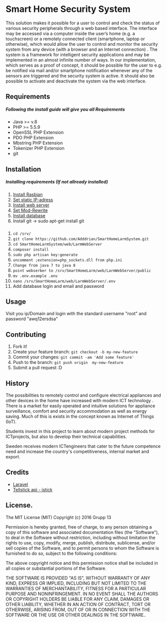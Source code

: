 # Smart Home Security System

This solution makes it possible for a user to control and check the status of various
security peripherals through a web based interface. The interface may be accessed via
a computer inside the user’s home (e.g. a touchscreen) or a remotely connected client
(smartphone, laptop or otherwise), which would allow the user to control and monitor
the security system from any device (with a browser and an Internet connection) .
The system is a framework for intelligent security applications and may be
implemented in an almost infinite number of ways. In our implementation, which
serves as a proof of concept, it should be possible for the user to e.g. be notified via
mail and/or smartphone notification whenever any of the sensors are triggered and the
security system is active. It should also be possible to activate and deactivate the
system via the web interface.

## Requirements
##### Following the install guide will give you all Requirements

-  Java >= v.8
-  PHP >= 5.5.9
- OpenSSL PHP Extension
-  PDO PHP Extension
-  Mbstring PHP Extension
-  Tokenizer PHP Extension
-  git

## Installation
##### Installing requirements (If not allready installed)

1. [Install Rasbian](https://www.raspberrypi.org/documentation/installation/installing-images/)
2. [Set static IP-adress](https://github.com/Adddrian/SmartHomeLarmSystem/wiki/Set-static-IP-adress-on-your-Raspberry-Pi)
3. [Install web server](https://github.com/Adddrian/SmartHomeLarmSystem/wiki/Set-static-IP-adress-on-your-Raspberry-Pi)
4. [Set Mod-Rewrite](https://github.com/Adddrian/SmartHomeLarmSystem/wiki/Mod-Rewrite)
5. [Install database](https://github.com/Adddrian/SmartHomeLarmSystem/wiki/MySQL-setup)
6. Install git -> sudo apt-get install git

###

1. `cd /srv/`
2. `git clone https://github.com/Adddrian/SmartHomeLarmSystem.git`
3. `cd SmartHomeLarmSystem/web/LarmWebServer `
4. `composer install`
5. `sudo php artisan key:generate`
6. `uncomment ;extension=php_sockets.dll from php.ini`
7. `Change from java 7 to java 8`
8. `point webserber to /srv/SmartHomeLarm/web/LarmWebServer/public`
9. `mv .env.example .env` 
10. `nano /srv/SmartHomeLarm/web/LarmWebServer/.env `
11. Add database login and email and password
 


## Usage

Visit you ip/Domain and login with the standard username "root" and password "awq12ersdsa"

## Contributing

1. Fork it!
2. Create your feature branch: `git checkout -b my-new-feature`
3. Commit your changes: `git commit -am 'Add some feature'`
4. Push to the branch: `git push origin  my-new-feature`
5. Submit a pull request :D

## History

The possibilities to remotely control and configure electrical appliances and other
devices in the home have increased with modern ICT technology . There is a market
for easily operated and intuitive solutions for appliance surveillance, comfort­ and
security accommodation as well as energy saving. Much of this is exists in the
concept known as Internet of Things (IoT).

Students invest in this project to learn about modern project methods for ICT­projects,
but also to develop their technical capabilities.

Sweden receives modern ICT­engineers that cater to the future competence need and
increase the country's competitiveness, internal market and export.


## Credits

- [Laravel](https://github.com/laravel/laravel)
- [Tellstick api - jstick](https://github.com/juppinet)

## License.

The MIT License (MIT)
Copyright (c) 2016 Grupp 13

Permission is hereby granted, free of charge, to any person obtaining a copy of this software and associated documentation files (the "Software"), to deal in the Software without restriction, including without limitation the rights to use, copy, modify, merge, publish, distribute, sublicense, and/or sell copies of the Software, and to permit persons to whom the Software is furnished to do so, subject to the following conditions:

The above copyright notice and this permission notice shall be included in all copies or substantial portions of the Software.

THE SOFTWARE IS PROVIDED "AS IS", WITHOUT WARRANTY OF ANY KIND, EXPRESS OR IMPLIED, INCLUDING BUT NOT LIMITED TO THE WARRANTIES OF MERCHANTABILITY, FITNESS FOR A PARTICULAR PURPOSE AND NONINFRINGEMENT. IN NO EVENT SHALL THE AUTHORS OR COPYRIGHT HOLDERS BE LIABLE FOR ANY CLAIM, DAMAGES OR OTHER LIABILITY, WHETHER IN AN ACTION OF CONTRACT, TORT OR OTHERWISE, ARISING FROM, OUT OF OR IN CONNECTION WITH THE SOFTWARE OR THE USE OR OTHER DEALINGS IN THE SOFTWARE..
